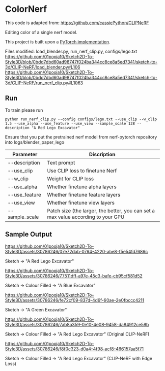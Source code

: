 # ColorNerf
This code is adapted from: https://github.com/cassiePython/CLIPNeRF

Editing color of a single nerf model.

This project is built upon a [PyTorch implementation](https://github.com/yenchenlin/nerf-pytorch).

Files modified:
load_blender.py, run_nerf_clip.py, configs/lego.txt
https://github.com/01pooja10/Sketch2D-To-Style3D/blob/0bdd7dbd60ad98747f024ba344cc8ce8a5ed7341/sketch-to-3d/CLIP-NeRF/load_blender.py#L106
https://github.com/01pooja10/Sketch2D-To-Style3D/blob/0bdd7dbd60ad98747f024ba344cc8ce8a5ed7341/sketch-to-3d/CLIP-NeRF/run_nerf_clip.py#L1063

## Run

To train please run
```
python run_nerf_clip.py --config configs/lego.txt --use_clip --w_clip 1.5 --use_alpha --use_feature --use_view --sample_scale 128 --description "A Red Lego Excavator" 
```

Ensure that you put the pretrained nerf model from nerf-pytorch repository into logs/blender_paper_lego


|  Parameter  | Discription  |
|  ----  | ----  |
| --description  | Text prompt |
| --use_clip  | Use CLIP loss to finetune Nerf |
| --w_clip | Weight for CLIP loss |
| --use_alpha | Whether finetune alpha layers |
| --use_feature | Whether finetune feature layers |
| --use_view | Whether finetune view layers |
| --sample_scale | Patch size (the larger, the better, you can set a max value according to your GPU |

## Sample Output
https://github.com/01pooja10/Sketch2D-To-Style3D/assets/30786246/07e72dab-0764-4220-abe8-f5e54fd7686c

Sketch -> "A Red Lego Excavator"

https://github.com/01pooja10/Sketch2D-To-Style3D/assets/30786246/77511dff-a97e-45c3-bafe-cb95cf581d52

Sketch -> Colour Filled -> "A Blue Excavator"

https://github.com/01pooja10/Sketch2D-To-Style3D/assets/30786246/fe72cf09-837d-4d6f-90ae-2e0fbccc4211

Sketch -> "A Green Excavator"

https://github.com/01pooja10/Sketch2D-To-Style3D/assets/30786246/7ab8a359-0e10-4e08-9458-da84912ce58b

Sketch -> Colour Filled -> "A Red Lego Excavator" (Original CLIP-NeRF)

https://github.com/01pooja10/Sketch2D-To-Style3D/assets/30786246/f8f0c323-d0a4-4f98-acf8-466157aa5f71

Sketch -> Colour Filled -> "A Red Lego Excavator" (CLIP-NeRF with Edge Loss)
